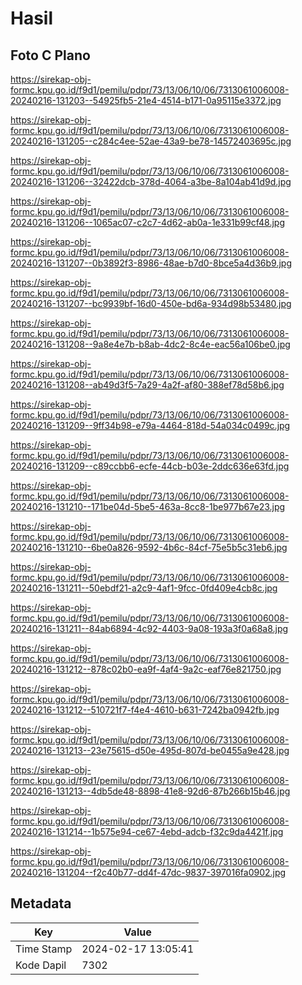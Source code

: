 # Hasil

## Foto C Plano

https://sirekap-obj-formc.kpu.go.id/f9d1/pemilu/pdpr/73/13/06/10/06/7313061006008-20240216-131203--54925fb5-21e4-4514-b171-0a95115e3372.jpg

https://sirekap-obj-formc.kpu.go.id/f9d1/pemilu/pdpr/73/13/06/10/06/7313061006008-20240216-131205--c284c4ee-52ae-43a9-be78-14572403695c.jpg

https://sirekap-obj-formc.kpu.go.id/f9d1/pemilu/pdpr/73/13/06/10/06/7313061006008-20240216-131206--32422dcb-378d-4064-a3be-8a104ab41d9d.jpg

https://sirekap-obj-formc.kpu.go.id/f9d1/pemilu/pdpr/73/13/06/10/06/7313061006008-20240216-131206--1065ac07-c2c7-4d62-ab0a-1e331b99cf48.jpg

https://sirekap-obj-formc.kpu.go.id/f9d1/pemilu/pdpr/73/13/06/10/06/7313061006008-20240216-131207--0b3892f3-8986-48ae-b7d0-8bce5a4d36b9.jpg

https://sirekap-obj-formc.kpu.go.id/f9d1/pemilu/pdpr/73/13/06/10/06/7313061006008-20240216-131207--bc9939bf-16d0-450e-bd6a-934d98b53480.jpg

https://sirekap-obj-formc.kpu.go.id/f9d1/pemilu/pdpr/73/13/06/10/06/7313061006008-20240216-131208--9a8e4e7b-b8ab-4dc2-8c4e-eac56a106be0.jpg

https://sirekap-obj-formc.kpu.go.id/f9d1/pemilu/pdpr/73/13/06/10/06/7313061006008-20240216-131208--ab49d3f5-7a29-4a2f-af80-388ef78d58b6.jpg

https://sirekap-obj-formc.kpu.go.id/f9d1/pemilu/pdpr/73/13/06/10/06/7313061006008-20240216-131209--9ff34b98-e79a-4464-818d-54a034c0499c.jpg

https://sirekap-obj-formc.kpu.go.id/f9d1/pemilu/pdpr/73/13/06/10/06/7313061006008-20240216-131209--c89ccbb6-ecfe-44cb-b03e-2ddc636e63fd.jpg

https://sirekap-obj-formc.kpu.go.id/f9d1/pemilu/pdpr/73/13/06/10/06/7313061006008-20240216-131210--171be04d-5be5-463a-8cc8-1be977b67e23.jpg

https://sirekap-obj-formc.kpu.go.id/f9d1/pemilu/pdpr/73/13/06/10/06/7313061006008-20240216-131210--6be0a826-9592-4b6c-84cf-75e5b5c31eb6.jpg

https://sirekap-obj-formc.kpu.go.id/f9d1/pemilu/pdpr/73/13/06/10/06/7313061006008-20240216-131211--50ebdf21-a2c9-4af1-9fcc-0fd409e4cb8c.jpg

https://sirekap-obj-formc.kpu.go.id/f9d1/pemilu/pdpr/73/13/06/10/06/7313061006008-20240216-131211--84ab6894-4c92-4403-9a08-193a3f0a68a8.jpg

https://sirekap-obj-formc.kpu.go.id/f9d1/pemilu/pdpr/73/13/06/10/06/7313061006008-20240216-131212--878c02b0-ea9f-4af4-9a2c-eaf76e821750.jpg

https://sirekap-obj-formc.kpu.go.id/f9d1/pemilu/pdpr/73/13/06/10/06/7313061006008-20240216-131212--510721f7-f4e4-4610-b631-7242ba0942fb.jpg

https://sirekap-obj-formc.kpu.go.id/f9d1/pemilu/pdpr/73/13/06/10/06/7313061006008-20240216-131213--23e75615-d50e-495d-807d-be0455a9e428.jpg

https://sirekap-obj-formc.kpu.go.id/f9d1/pemilu/pdpr/73/13/06/10/06/7313061006008-20240216-131213--4db5de48-8898-41e8-92d6-87b266b15b46.jpg

https://sirekap-obj-formc.kpu.go.id/f9d1/pemilu/pdpr/73/13/06/10/06/7313061006008-20240216-131214--1b575e94-ce67-4ebd-adcb-f32c9da4421f.jpg

https://sirekap-obj-formc.kpu.go.id/f9d1/pemilu/pdpr/73/13/06/10/06/7313061006008-20240216-131204--f2c40b77-dd4f-47dc-9837-397016fa0902.jpg


## Metadata

| Key        | Value               |
| ---------- | ------------------- |
| Time Stamp | 2024-02-17 13:05:41 |
| Kode Dapil | 7302                |




